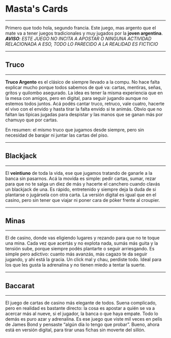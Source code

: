 # Masta's Cards
--------------------------------------------

Primero que todo hola, segundo francia. Este juego, mas argento que el mate va a tener juegos tradicionales y muy jugados por la **joven argentina**. _**AVISO**: ESTE JUEGO NO INCITA A APOSTAR O NINGUNA ACTIVIDAD RELACIONADA A ESO, TODO LO PARECIDO A LA REALIDAD ES FICTICIO_

---------------------------------------------

## Truco
---------------------------------------------
**Truco Argento** es el clásico de siempre llevado a la compu. No hace falta explicar mucho porque todos sabemos de qué va: cartas, mentiras, señas, gritos y quilombo asegurado. La idea es tener la misma experiencia que en la mesa con amigos, pero en digital, para seguir jugando aunque no estemos todos juntos. Acá podés cantar truco, retruco, vale cuatro, hacerte el vivo con el envido y hasta tirar la falta envido si te animás. Obvio que no faltan las típicas jugadas para despistar y las manos que se ganan más por chamuyo que por cartas.

En resumen: el mismo truco que jugamos desde siempre, pero sin necesidad de barajar ni juntar las cartas del piso.

---------------------------------------------
## Blackjack
---------------------------------------------
El **veintiuno** de toda la vida, ese que jugamos tratando de ganarle a la banca sin pasarnos. Acá la movida es simple: pedir cartas, sumar, rezar para que no te salga un diez de más y hacerte el canchero cuando clavás un blackjack de una. Es rápido, entretenido y siempre deja la duda de si plantarse o jugársela con otra carta. La versión digital es igual que en el casino, pero sin tener que viajar ni poner cara de póker frente al croupier.

---------------------------------------------
## Minas 
---------------------------------------------
El de casino, donde vas eligiendo lugares y rezando para que no te toque una mina. Cada vez que acertás y no explota nada, sumás más guita y la tensión sube, porque siempre podés plantarte o seguir arriesgando. Es simple pero adictivo: cuanto más avanzás, más cagazo te da seguir jugando, y ahí está la gracia. Un click mal y chau, perdiste todo. Ideal para los que les gusta la adrenalina y no tienen miedo a tentar la suerte.

---------------------------------------------
## Baccarat
---------------------------------------------
El juego de cartas de casino más elegante de todos. Suena complicado, pero en realidad es bastante directo: la cosa es apostar a quién se va a acercar más al nueve, si el jugador, la banca o que haya empate. Todo lo demás es puro azar y adrenalina. Es ese juego que viste mil veces en pelis de James Bond y pensaste “algún día lo tengo que probar”. Bueno, ahora está en versión digital, para tirar unas fichas sin moverte del sillón.


